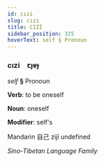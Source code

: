 ```yaml
---
id: cızi
slug: cızi
title: CIZİ
sidebar_position: 325
hoverText: self § Pronoun
---
```


### cızi&emsp;<span kind="abugida">ꞇȷⱴɟ</span>

*self* **§** Pronoun

**Verb**: to be oneself

**Noun**: oneself

**Modifier**: self's

Mandarin 自己 zìjǐ undefined

*Sino-Tibetan Language Family*